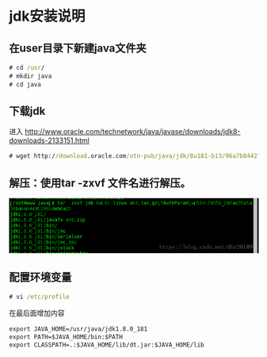 # jdk安装说明

## 在user目录下新建java文件夹

```cmd
# cd /usr/
# mkdir java
# cd java
```

## 下载jdk

进入 http://www.oracle.com/technetwork/java/javase/downloads/jdk8-downloads-2133151.html

```cmd
# wget http://download.oracle.com/otn-pub/java/jdk/8u181-b13/96a7b8442fe848ef90c96a2fad6ed6d1/jdk-8u181-linux-x64.tar.gz?AuthParam=1534129356_6b3ac55c6a38ba5a54c912855deb6a22
```

## 解压：使用tar -zxvf 文件名进行解压。

![20180813111247425](../../../images/20180813111247425.png)

## 配置环境变量

```cmd
# vi /etc/profile
```

在最后面增加内容

```
export JAVA_HOME=/usr/java/jdk1.8.0_181
export PATH=$JAVA_HOME/bin:$PATH
export CLASSPATH=.:$JAVA_HOME/lib/dt.jar:$JAVA_HOME/lib
```

